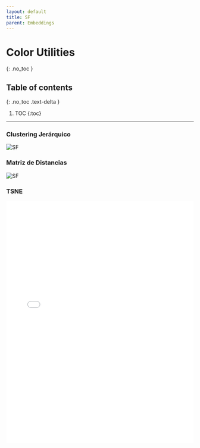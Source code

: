 ```yaml
---
layout: default
title: SF
parent: Embeddings
---
```


# Color Utilities
{: .no_toc }

## Table of contents
{: .no_toc .text-delta }

1. TOC
{:toc}

---

### Clustering Jerárquico
![SF](https://raw.githubusercontent.com/roicort/TesisGraphlets/master/embeddings/results/SF_dendrogram.svg)
### Matriz de Distancias
![SF](https://raw.githubusercontent.com/roicort/TesisGraphlets/master/embeddings/distance/SF.png)

### TSNE

<style>
    iframe{
    border: none;
    }
</style>
<iframe
    width="100%"
    height="650px"
    src="../TSNE/TSNE-SF.html">
</iframe>
